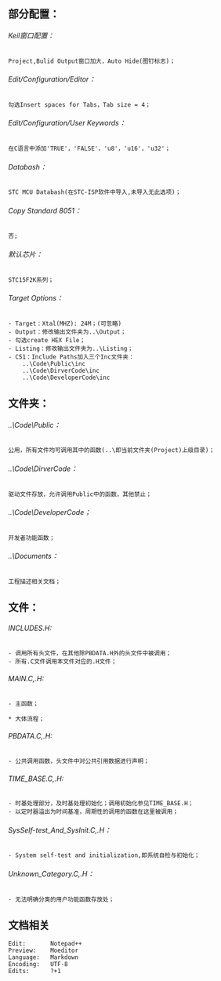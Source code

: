 ## 部分配置：
###### Keil窗口配置：
    Project,Bulid Output窗口加大，Auto Hide(图钉标志)；  
    
###### Edit/Configuration/Editor：
    勾选Insert spaces for Tabs，Tab size = 4；

###### Edit/Configuration/User Keywords：
    在C语言中添加'TRUE'，'FALSE'，'u8'，'u16'，'u32'；   

###### Databash：
    STC MCU Databash(在STC-ISP软件中导入,未导入无此选项)；

###### Copy Standard 8051：
    否;

###### 默认芯片：
    STC15F2K系列；

###### Target Options：
    - Target：Xtal(MHZ): 24M；(可忽略)
    - Output：修改输出文件夹为..\Output；
    - 勾选create HEX File；
    - Listing：修改输出文件夹为..\Listing；
    - C51：Include Paths加入三个Inc文件夹：
        ..\Code\Public\inc
        ..\Code\DirverCode\inc
        ..\Code\DeveloperCode\inc  
   
## 文件夹：
###### ..\Code\Public：
    公用，所有文件均可调用其中的函数(..\即当前文件夹(Project)上级目录)；

###### ..\Code\DirverCode：
    驱动文件存放，允许调用Public中的函数，其他禁止；

###### ..\Code\DeveloperCode；
    开发者功能函数；

###### ..\Documents：
    工程描述相关文档；

## 文件：
###### INCLUDES.H:
    - 调用所有头文件，在其他除PBDATA.H外的头文件中被调用；
    - 所有.C文件调用本文件对应的.H文件；
    
###### MAIN.C,.H:
    - 主函数；

    * 大体流程；
                
###### PBDATA.C,.H:
    - 公共调用函数，头文件中对公共引用数据进行声明；

###### TIME_BASE.C,.H:
    - 时基处理部分，及时基处理初始化；调用初始化参见TIME_BASE.H；
    - 以定时器溢出为时间基准，周期性的调用的函数在这里被调用；

###### SysSelf-test_And_SysInit.C,.H：
    - System self-test and initialization,即系统自检与初始化；

###### Unknown_Category.C,.H：
    - 无法明确分类的用户功能函数存放处；

## 文档相关
    Edit:       Notepad++ 
    Preview:    Moeditor
    Language:   Markdown
    Encoding:   UTF-8
    Edits:      ?+1
